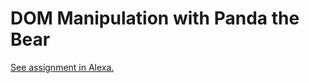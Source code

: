 # DOM Manipulation with Panda the Bear
[See assignment in Alexa.](https://alexa.bitmaker.co/wdi/67/assignments/2051/latest)
